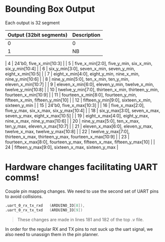 
# Bounding Box Output
Each output is 32 segment

| Output (32bit segments)     | Description |
| ----------- | ----------- |
| 0           | 0          |
| 1           | NB          |

| 4           | 24'b0, five_x_min[10:3]          |
| 5           | five_x_min[2:0], five_y_min, six_x_min, six_y_min[10:4]          |
| 6           | six_y_min[3:0], seven_x_min, seven_y_min, eight_x_min[10:5]          |
| 7           | eight_x_min[4:0], eight_y_min, nine_x_min, nine_y_min[10:6]          |
| 8           | nine_y_min[5:0], ten_x_min, ten_y_min, eleven_x_min[10:7]          |
| 9           | eleven_x_min[6:0], eleven_y_min, twelve_x_min, twelve_y_min[10:8]          |
| 10          | twelve_y_min[7:0], thirteen_x_min, thirteen_y_min, fourteen_x_min[10:9]          |
| 11          | fourteen_x_min[8:0], fourteen_y_min, fifteen_x_min, fifteen_y_min[10]          |
| 12          | fifteen_y_min[9:0], sixteen_x_min, sixteen_y_min          |
| 15          | 24'b0, five_x_max[10:3]          |
| 16          | five_x_max[2:0], five_y_max, six_x_max, six_y_max[10:4]          |
| 18          | six_y_max[3:0], seven_x_max, seven_y_max, eight_x_max[10:5]          |
| 19          | eight_x_max[4:0], eight_y_max, nine_x_max, nine_y_max[10:6]          |
| 20          | nine_y_max[5:0], ten_x_max, ten_y_max, eleven_x_max[10:7]          |
| 21          | eleven_x_max[6:0], eleven_y_max, twelve_x_max, twelve_y_max[10:8]          |
| 22          | twelve_y_max[7:0], thirteen_x_max, thirteen_y_max, fourteen_x_max[10:9]          |
| 23          | fourteen_x_max[8:0], fourteen_y_max, fifteen_x_max, fifteen_y_max[10]          |
| 24          | fifteen_y_max[9:0], sixteen_x_max, sixteen_y_max |

# Hardware changes facilitating UART comms!
Couple pin mapping changes. We need to use the second set of UART pins to avoid collisions. 
```verilog
.uart_0_rx_tx_rxd	(ARDUINO_IO[8]), 
.uart_0_rx_tx_txd	(ARDUINO_IO[9]) 
```

> These changes are made in lines 181 and 182 of the top .v file.

In order for the regular RX and TX pins to not suck up the uart signal, we also need to unassign them in the pin planner. 
